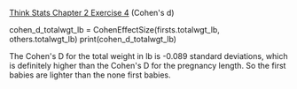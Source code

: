 [Think Stats Chapter 2 Exercise 4](http://greenteapress.com/thinkstats2/html/thinkstats2003.html#toc24) (Cohen's d)

cohen_d_totalwgt_lb = CohenEffectSize(firsts.totalwgt_lb, others.totalwgt_lb)
print(cohen_d_totalwgt_lb)

The Cohen's D for the total weight in lb is -0.089 standard deviations, which is definitely higher than the Cohen's D for the pregnancy length. So the first babies are lighter than the none first babies. 
